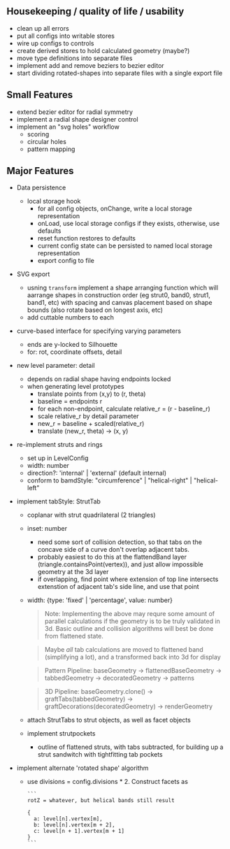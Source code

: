 ## Housekeeping / quality of life / usability

- clean up all errors
- put all configs into writable stores
- wire up configs to controls
- create derived stores to hold calculated geometry (maybe?)
- move type definitions into separate files
- implement add and remove beziers to bezier editor
- start dividing rotated-shapes into separate files with a single export file

## Small Features

- extend bezier editor for radial symmetry
- implement a radial shape designer control
- implement an "svg holes" workflow
  - scoring
  - circular holes
  - pattern mapping

## Major Features

- Data persistence

  - local storage hook
    - for all config objects, onChange, write a local storage representation
    - onLoad, use local storage configs if they exists, otherwise, use defaults
    - reset function restores to defaults
    - current config state can be persisted to named local storage representation
    - export config to file

- SVG export

  - usning `transform` implement a shape arranging function which will aarrange shapes in construction order (eg strut0, band0, strut1, band1, etc) with spacing and canvas placement based on shape bounds (also rotate based on longest axis, etc)
  - add cuttable numbers to each

- curve-based interface for specifying varying parameters

  - ends are y-locked to Silhouette
  - for: rot, coordinate offsets, detail

- new level parameter: detail

  - depends on radial shape having endpoints locked
  - when generating level prototypes
    - translate points from (x,y) to (r, theta)
    - baseline = endpoints r
    - for each non-endpoint, calculate relative_r = (r - baseline_r)
    - scale relative_r by detail parameter
    - new_r = baseline + scaled(relative_r)
    - translate (new_r, theta) -> (x, y)

- re-implement struts and rings

  - set up in LevelConfig
  - width: number
  - direction?: 'internal' | 'external' (default internal)
  - conform to bamdStyle: "circumference" | "helical-right" | "helical-left"

- implement tabStyle: StrutTab

  - coplanar with strut quadrilateral (2 triangles)
  - inset: number
    - need some sort of collision detection, so that tabs on the concave side of a curve don't overlap adjacent tabs.
    - probably easiest to do this at the flattendBand layer
      (triangle.containsPoint(vertex)), and just allow impossible geometry at the 3d layer
    - if overlapping, find point where extension of top line intersects extenstion of adjacent tab's side line, and use that point
  - width: {type: 'fixed' | 'percentage', value: number}

    > Note: Implementing the above may requre some amount of parallel calculations if the geometry is to be truly validated in 3d. Basic outline and collision algorithms will best be done from flattened state.

    > Maybe _all_ tab calculations are moved to flattened band (simplifying a lot), and a transformed back into 3d for display

    > Pattern Pipeline: baseGeometry -> flattenedBaseGeometry -> tabbedGeometry -> decoratedGeometry -> patterns

    > 3D Pipeline: baseGeometry.clone() -> graftTabs(tabbedGeometry) -> graftDecorations(decoratedGeometry) -> renderGeometry

  - attach StrutTabs to strut objects, as well as facet objects

  - implement strutpockets
    - outline of flattened struts, with tabs subtracted, for building up a strut sandwitch with tightfitting tab pockets

- implement alternate 'rotated shape' algorithm

  - use divisions = config.divisions \* 2. Construct facets as

        ```
        rotZ = whatever, but helical bands still result

        {
          a: level[n].vertex[m],
          b: level[n].vertex[m + 2],
          c: level[n + 1].vertex[m + 1]
        }
        ```
